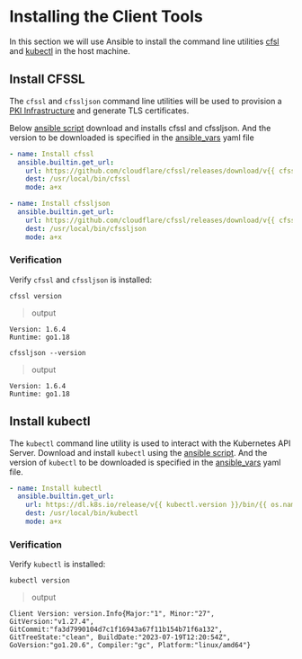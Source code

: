 # Installing the Client Tools

In this section we will use Ansible to install the command line utilities [cfsl](https://github.com/cloudflare/cfssl) and [kubectl](https://kubernetes.io/docs/tasks/tools/) in the host machine.

## Install CFSSL

The `cfssl` and `cfssljson` command line utilities will be used to provision a [PKI Infrastructure](https://en.wikipedia.org/wiki/Public_key_infrastructure) and generate TLS certificates.

Below [ansible script](/ansible/roles/client-tools/tasks/prerequisite.yml) download and installs cfssl and cfssljson. And the version to be downloaded is specified in the [ansible_vars](/ansible_vars.yml) yaml file

```yaml
- name: Install cfssl
  ansible.builtin.get_url:
    url: https://github.com/cloudflare/cfssl/releases/download/v{{ cfssl.version }}/cfssl_{{ cfssl.version }}_{{ os.name }}_{{ os.arch }}
    dest: /usr/local/bin/cfssl
    mode: a+x

- name: Install cfssljson
  ansible.builtin.get_url:
    url: https://github.com/cloudflare/cfssl/releases/download/v{{ cfssl.version }}/cfssljson_{{ cfssl.version }}_{{ os.name }}_{{ os.arch }}
    dest: /usr/local/bin/cfssljson
    mode: a+x
```

### Verification

Verify `cfssl` and `cfssljson` is installed:

```
cfssl version
```

> output

```
Version: 1.6.4
Runtime: go1.18
```

```
cfssljson --version
```

> output

```
Version: 1.6.4
Runtime: go1.18
```

## Install kubectl

The `kubectl` command line utility is used to interact with the Kubernetes API Server. Download and install `kubectl` using the [ansible script](/ansible/roles/client-tools/tasks/prerequisite.yml). And the version of `kubectl` to be downloaded is specified in the [ansible_vars](/ansible_vars.yml) yaml file.

```yaml
- name: Install kubectl
  ansible.builtin.get_url:
    url: https://dl.k8s.io/release/v{{ kubectl.version }}/bin/{{ os.name }}/{{ os.arch }}/kubectl
    dest: /usr/local/bin/kubectl
    mode: a+x
```

### Verification

Verify `kubectl` is installed:

```
kubectl version
```

> output

```
Client Version: version.Info{Major:"1", Minor:"27", GitVersion:"v1.27.4", GitCommit:"fa3d7990104d7c1f16943a67f11b154b71f6a132", GitTreeState:"clean", BuildDate:"2023-07-19T12:20:54Z", GoVersion:"go1.20.6", Compiler:"gc", Platform:"linux/amd64"}